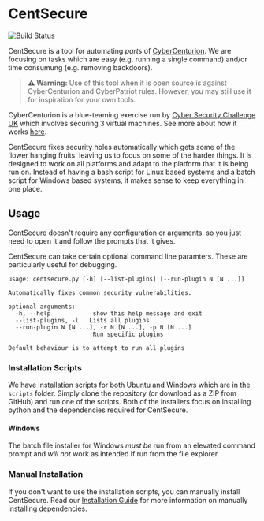# CentSecure

[![Build Status](https://ci.jakewalker.xyz/api/badges/jake-walker/centsecure/status.svg?ref=refs/heads/master)](https://ci.jakewalker.xyz/jake-walker/centsecure)

CentSecure is a tool for automating *parts* of [CyberCenturion](https://www.cybersecuritychallenge.org.uk/what-we-do/cybercenturion-vi). We are focusing on tasks which are easy (e.g. running a single command) and/or time consumung (e.g. removing backdoors).

> **⚠️ Warning:** Use of this tool when it is open source is against CyberCenturion and CyberPatriot rules. However, you may still use it for inspiration for your own tools.

CyberCenturion is a blue-teaming exercise run by [Cyber Security Challenge UK](https://www.cybersecuritychallenge.org.uk/) which involves securing 3 virtual machines. See more about how it works [here](https://cadscheme.co.uk/cybercenturion/).

CentSecure fixes security holes automatically which gets some of the 'lower hanging fruits' leaving us to focus on some of the harder things. It is designed to work on all platforms and adapt to the platform that it is being run on. Instead of having a bash script for Linux based systems and a batch script for Windows based systems, it makes sense to keep everything in one place.

## Usage

CentSecure doesn't require any configuration or arguments, so you just need to open it and follow the prompts that it gives.

CentSecure can take certain optional command line paramters. These are particularly useful for debugging.
```
usage: centsecure.py [-h] [--list-plugins] [--run-plugin N [N ...]]

Automatically fixes common security vulnerabilities.

optional arguments:
  -h, --help            show this help message and exit
  --list-plugins, -l   Lists all plugins
  --run-plugin N [N ...], -r N [N ...], -p N [N ...]
                        Run specific plugins

Default behaviour is to attempt to run all plugins
```

### Installation Scripts

We have installation scripts for both Ubuntu and Windows which are in the `scripts` folder. Simply clone the repository (or download as a ZIP from GitHub) and run one of the scripts. Both of the installers focus on installing python and the dependencies required for CentSecure.

#### Windows

The batch file installer for Windows *must be* run from an elevated command prompt and *will not* work as intended if run from the file explorer.

### Manual Installation

If you don't want to use the installation scripts, you can manually install CentSecure. Read our [Installation Guide](development/installation.md) for more information on manually installing dependencies.
